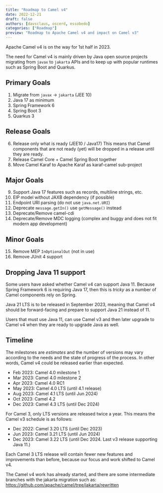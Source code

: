 ```yaml
---
title: "Roadmap to Camel v4"
date: 2022-12-21
draft: false
authors: [davsclaus, oscerd, essobedo]
categories: ["Roadmap"]
preview: "Roadmap to Apache Camel v4 and impact on Camel v3"
---
```


Apache Camel v4 is on the way for 1st half in 2023.

The need for Camel v4 is mainly driven by Java open source projects migrating from `javax` to `jakarta` APIs
and to keep up with popular runtimes such as Spring Boot and Quarkus.

## Primary Goals 
1. Migrate from `javax` -> `jakarta` (JEE 10)
2. Java 17 as minimum
3. Spring Framework 6
4. Spring Boot 3
5. Quarkus 3

## Release Goals
6. Release only what is ready (JEE10 / Java17)
   This means that Camel components that are not ready (yet) will be dropped in a release until they are ready.
7. Release Camel Core + Camel Spring Boot together
8. Move Camel Karaf to Apache Karaf as karaf-camel sub-project 

## Major Goals
9. Support Java 17 features such as records, multiline strings, etc.
10. EIP model without JAXB dependency (if possible)
11. Endpoint URI parsing (do not use `java.net.URI`)
12. Deprecate `message.getIn()` use `getMessage()` instead
13. Deprecate/Remove camel-cdi
14. Deprecate/Remove MDC logging (complex and buggy and does not fit modern app development)

## Minor Goals
15. Remove MEP `InOptionalOut` (not in use)
16. Remove JUnit 4 support

## Dropping Java 11 support 

Some users have asked whether Camel v4 can support Java 11. Because Spring Framework 6 is
requiring Java 17, then this is _tricky_ as a number of Camel components rely on Spring.

Java 21 LTS is to be released in September 2023, meaning that Camel v4
should be forward-facing and prepare to support Java 21 instead of 11. 

Users that must use Java 11, can use Camel v3 and then later
upgrade to Camel v4 when they are ready to upgrade Java as well.

## Timeline

The milestones are _estimates_ and the number of versions may vary according to the needs and the state of progress of the process. In other words, Camel v4 could be released earlier than expected.

- Feb 2023: Camel 4.0 milestone 1
- Mar 2023: Camel 4.0 milestone 2
- Apr 2023: Camel 4.0 RC1
- May 2023: Camel 4.0 LTS (until 4.1 release)
- Aug 2023: Camel 4.1 LTS (until Jun 2024)
- Oct 2023: Camel 4.2
- Dec 2023: Camel 4.3 LTS (until Dec 2024)

For Camel 3, only LTS versions are released twice a year.
This means the Camel v3 schedule is as follows:

- Dec 2022: Camel 3.20 LTS (until Dec 2023)
- Jun 2023: Camel 3.21 LTS (until Jun 2024)
- Dec 2023: Camel 3.22 LTS (until Dec 2024. Last v3 release supporting Java 11.)
 
Each Camel 3 LTS release will contain fewer new features and improvements than before, 
because our focus and work shifted to Camel v4.

The Camel v4 work has already started, and there are some intermediate branches
with the jakarta migration such as: https://github.com/apache/camel/tree/jakarta/rewritten

